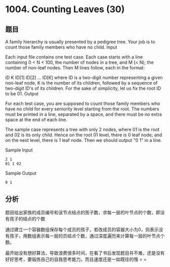 # 1004. Counting Leaves (30)

## 题目

A family hierarchy is usually presented by a pedigree tree. Your job is to count those family members who have no child.
Input

Each input file contains one test case. Each case starts with a line containing 0 < N < 100, the number of nodes in a tree, and M (< N), the number of non-leaf nodes. Then M lines follow, each in the format:

ID K ID[1] ID[2] ... ID[K]
where ID is a two-digit number representing a given non-leaf node, K is the number of its children, followed by a sequence of two-digit ID's of its children. For the sake of simplicity, let us fix the root ID to be 01.
Output

For each test case, you are supposed to count those family members who have no child for every seniority level starting from the root. The numbers must be printed in a line, separated by a space, and there must be no extra space at the end of each line.

The sample case represents a tree with only 2 nodes, where 01 is the root and 02 is its only child. Hence on the root 01 level, there is 0 leaf node; and on the next level, there is 1 leaf node. Then we should output "0 1" in a line.

Sample Input

```
2 1
01 1 02
```
Sample Output

```
0 1
```
## 分析

题目给出家族的成员编号和该节点结点的孩子数，求每一层的叶节点的个数，即没有孩子的结点的个数

通过建立一个容器数组保存每个成员的孩子，若改成员的容器大小为0，则表示没有孩子，用数组表示每一层的页结点个数，通过深度遍历来计算每一层的叶节点个数。

最开始没有想好算法，导致浪费很多时间，在看了书后发现题目并不难，还是没有好好思考，要锻炼自己的自我思考能力。而且速度还是一如既往的慢 = =

